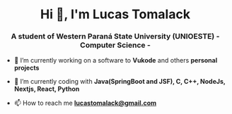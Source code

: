 <h1 align="center">Hi 👋, I'm Lucas Tomalack</h1>
<h3 align="center">A student of Western Paraná State University (UNIOESTE) - Computer Science -</h3>

- 🔭 I’m currently working on a software to **Vukode** and others **personal projects**

- 🌱 I’m currently coding with **Java(SpringBoot and JSF), C, C++, NodeJs, Nextjs, React, Python**

- 📫 How to reach me **lucastomalack@gmail.com**

